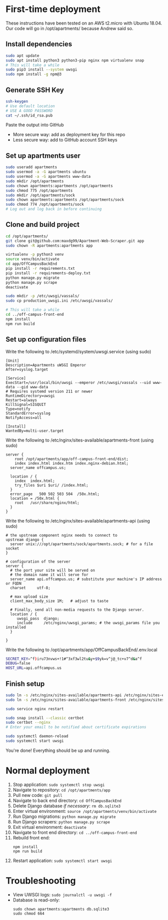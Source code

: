 # First-time deployment
These instructions have been tested on an AWS t2.micro with Ubuntu 18.04. Our code will go in /opt/apartments/ because Andrew said so. 

## Install dependencies
```sh
sudo apt update
sudo apt install python3 python3-pip nginx npm virtualenv snap
# This will take a while
sudo pip3 install --system uwsgi
sudo npm install -g npm@3
```

## Generate SSH Key
```sh
ssh-keygen
# Use default location
# USE A GOOD PASSWORD
cat ~/.ssh/id_rsa.pub 
```

Paste the output into GitHub
* More secure way: add as deployment key for this repo
* Less secure way: add to GitHub account SSH keys


## Set up apartments user
```sh
sudo useradd apartments
sudo usermod -a -G apartments ubuntu
sudo usermod -a -G apartments www-data
sudo mkdir /opt/apartments
sudo chown apartments:apartments /opt/apartments
sudo chmod 775 /opt/apartments
sudo mkdir /opt/apartments/sock
sudo chown apartments:apartments /opt/apartments/sock
sudo chmod 774 /opt/apartments/sock
# Log out and log back in before continuing
```

## Clone and build project
```sh
cd /opt/apartments/
git clone git@github.com:maxdg99/Apartment-Web-Scraper.git app
sudo chown -R apartments:apartments app

virtualenv -p python3 venv
source venv/bin/activate
cd app/OffCampusBackEnd
pip install -r requirements.txt
pip install -r requirements-deploy.txt
python manage.py migrate
python manage.py scrape
deactivate

sudo mkdir -p /etc/uwsgi/vassals/
sudo cp production_uwsgi.ini /etc/uwsgi/vassals/

# This will take a while
cd ../off-campus-front-end
npm install
npm run build
```

## Set up configuration files
Write the following to /etc/systemd/system/uwsgi.service (using sudo)
```nginx
[Unit]
Description=Apartments uWSGI Emperor
After=syslog.target

[Service]
ExecStart=/usr/local/bin/uwsgi --emperor /etc/uwsgi/vassals --uid www-data --gid www-data
# Requires systemd version 211 or newer
RuntimeDirectory=uwsgi
Restart=always
KillSignal=SIGQUIT
Type=notify
StandardError=syslog
NotifyAccess=all

[Install]
WantedBy=multi-user.target
```

Write the following to /etc/nginx/sites-available/apartments-front (using sudo)
```nginx
server {
	root /opt/apartments/app/off-campus-front-end/dist;
	index index.html index.htm index.nginx-debian.html;
  server_name offcampus.us;

  location / {
    index  index.html;
    try_files $uri $uri/ /index.html;
  }
  error_page   500 502 503 504  /50x.html;
  location = /50x.html {
    root   /usr/share/nginx/html;
  }
}
```

Write the following to /etc/nginx/sites-available/apartments-api (using sudo)
```nginx
# the upstream component nginx needs to connect to
upstream django {
  server unix:///opt/apartments/sock/apartments.sock; # for a file socket
}

# configuration of the server
server {
  # the port your site will be served on
  # the domain name it will serve for
  server_name api.offcampus.us; # substitute your machine's IP address or FQDN
  charset     utf-8;

  # max upload size
  client_max_body_size 1M;   # adjust to taste

  # Finally, send all non-media requests to the Django server.
  location / {
     uwsgi_pass  django;
     include     /etc/nginx/uwsgi_params; # the uwsgi_params file you installed
  }

}
```

Write the following to /opt/apartments/app/OffCampusBackEnd/.env.local
```sh
SECRET_KEY=^f)iru73nvws+!1#^3xf3wl2tu&y+$9yk=v^j@_tc+v7^d&a^f
DEBUG=false
HOST_URL=api.offcampus.us
```

## Finish setup
```sh
sudo ln -s /etc/nginx/sites-available/apartments-api /etc/nginx/sites-enabled/apartments-api
sudo ln -s /etc/nginx/sites-available/apartments-front /etc/nginx/sites-enabled/apartments-front

sudo service nginx restart

sudo snap install --classic certbot
sudo certbot --nginx
# Enter your email to be notified about certificate expirations

sudo systemctl daemon-reload
sudo systemctl start uwsgi
```

You're done! Everything should be up and running.

# Normal deployment
1. Stop application: `sudo systemctl stop uwsgi`
1. Navigate to repository: `cd /opt/apartments/app`
1. Pull new code: `git pull`
1. Navigate to back end directory: `cd OffCampusBackEnd`
1. Delete Django database *if necessary*: `rm db.sqlite3`
1. Enter virtual environment: `source /opt/apartments/venv/bin/activate`
1. Run Django migrations: `python manage.py migrate`
1. Run Django scrapers: `python manage.py scrape`
1. Exit virtual environment: `deactivate`
1. Navigate to front end directory: `cd ../off-campus-front-end`
1. Rebuild front end:
	```
	npm install
	npm run build
	```
1. Restart application:	`sudo systemctl start uwsgi`

# Troubleshooting
* View UWSGI logs: `sudo journalctl -u uwsgi -f`
* Database is read-only:
	```
	sudo chown apartments:apartments db.sqlite3
	sudo chmod 664
	```
